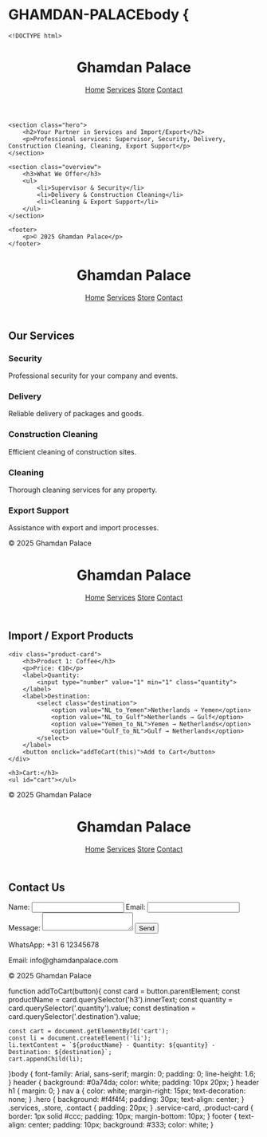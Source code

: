 # GHAMDAN-PALACEbody {
    <!DOCTYPE html>
<html lang="en">
<head>
    <meta charset="UTF-8">
    <meta name="viewport" content="width=device-width, initial-scale=1.0">
    <title>Ghamdan Palace</title>
    <link rel="stylesheet" href="style.css">
</head>
<body>
    <header>
        <h1>Ghamdan Palace</h1>
        <nav>
            <a href="index.html">Home</a>
            <a href="services.html">Services</a>
            <a href="store.html">Store</a>
            <a href="contact.html">Contact</a>
        </nav>
    </header>

    <section class="hero">
        <h2>Your Partner in Services and Import/Export</h2>
        <p>Professional services: Supervisor, Security, Delivery, Construction Cleaning, Cleaning, Export Support</p>
    </section>

    <section class="overview">
        <h3>What We Offer</h3>
        <ul>
            <li>Supervisor & Security</li>
            <li>Delivery & Construction Cleaning</li>
            <li>Cleaning & Export Support</li>
        </ul>
    </section>

    <footer>
        <p>© 2025 Ghamdan Palace</p>
    </footer>
</body>
</html><!DOCTYPE html>
<html lang="en">
<head>
    <meta charset="UTF-8">
    <meta name="viewport" content="width=device-width, initial-scale=1.0">
    <title>Our Services - Ghamdan Palace</title>
    <link rel="stylesheet" href="style.css">
</head>
<body>
<header>
    <h1>Ghamdan Palace</h1>
    <nav>
        <a href="index.html">Home</a>
        <a href="services.html">Services</a>
        <a href="store.html">Store</a>
        <a href="contact.html">Contact</a>
    </nav>
</header>

<section class="services">
    <h2>Our Services</h2>
    <div class="service-card">
        <h3>Security</h3>
        <p>Professional security for your company and events.</p>
    </div>
    <div class="service-card">
        <h3>Delivery</h3>
        <p>Reliable delivery of packages and goods.</p>
    </div>
    <div class="service-card">
        <h3>Construction Cleaning</h3>
        <p>Efficient cleaning of construction sites.</p>
    </div>
    <div class="service-card">
        <h3>Cleaning</h3>
        <p>Thorough cleaning services for any property.</p>
    </div>
    <div class="service-card">
        <h3>Export Support</h3>
        <p>Assistance with export and import processes.</p>
    </div>
</section>

<footer>
    <p>© 2025 Ghamdan Palace</p>
</footer>
</body>
</html><!DOCTYPE html>
<html lang="en">
<head>
    <meta charset="UTF-8">
    <meta name="viewport" content="width=device-width, initial-scale=1.0">
    <title>Store - Ghamdan Palace</title>
    <link rel="stylesheet" href="style.css">
</head>
<body>
<header>
    <h1>Ghamdan Palace</h1>
    <nav>
        <a href="index.html">Home</a>
        <a href="services.html">Services</a>
        <a href="store.html">Store</a>
        <a href="contact.html">Contact</a>
    </nav>
</header>

<section class="store">
    <h2>Import / Export Products</h2>

    <div class="product-card">
        <h3>Product 1: Coffee</h3>
        <p>Price: €10</p>
        <label>Quantity:
            <input type="number" value="1" min="1" class="quantity">
        </label>
        <label>Destination:
            <select class="destination">
                <option value="NL_to_Yemen">Netherlands → Yemen</option>
                <option value="NL_to_Gulf">Netherlands → Gulf</option>
                <option value="Yemen_to_NL">Yemen → Netherlands</option>
                <option value="Gulf_to_NL">Gulf → Netherlands</option>
            </select>
        </label>
        <button onclick="addToCart(this)">Add to Cart</button>
    </div>

    <h3>Cart:</h3>
    <ul id="cart"></ul>
</section>

<script src="script.js"></script>

<footer>
    <p>© 2025 Ghamdan Palace</p>
</footer>
</body>
</html><!DOCTYPE html>
<html lang="en">
<head>
    <meta charset="UTF-8">
    <meta name="viewport" content="width=device-width, initial-scale=1.0">
    <title>Contact - Ghamdan Palace</title>
    <link rel="stylesheet" href="style.css">
</head>
<body>
<header>
    <h1>Ghamdan Palace</h1>
    <nav>
        <a href="index.html">Home</a>
        <a href="services.html">Services</a>
        <a href="store.html">Store</a>
        <a href="contact.html">Contact</a>
    </nav>
</header>

<section class="contact">
    <h2>Contact Us</h2>
    <form>
        <label>Name: <input type="text" required></label>
        <label>Email: <input type="email" required></label>
        <label>Message: <textarea required></textarea></label>
        <button type="submit">Send</button>
    </form>
    <p>WhatsApp: +31 6 12345678</p>
    <p>Email: info@ghamdanpalace.com</p>
</section>

<footer>
    <p>© 2025 Ghamdan Palace</p>
</footer>
</body>
</html>function addToCart(button){
    const card = button.parentElement;
    const productName = card.querySelector('h3').innerText;
    const quantity = card.querySelector('.quantity').value;
    const destination = card.querySelector('.destination').value;

    const cart = document.getElementById('cart');
    const li = document.createElement('li');
    li.textContent = `${productName} - Quantity: ${quantity} - Destination: ${destination}`;
    cart.appendChild(li);
}body {
    font-family: Arial, sans-serif;
    margin: 0;
    padding: 0;
    line-height: 1.6;
}
header {
    background: #0a74da;
    color: white;
    padding: 10px 20px;
}
header h1 {
    margin: 0;
}
nav a {
    color: white;
    margin-right: 15px;
    text-decoration: none;
}
.hero {
    background: #f4f4f4;
    padding: 30px;
    text-align: center;
}
.services, .store, .contact {
    padding: 20px;
}
.service-card, .product-card {
    border: 1px solid #ccc;
    padding: 10px;
    margin-bottom: 10px;
}
footer {
    text-align: center;
    padding: 10px;
    background: #333;
    color: white;
}
